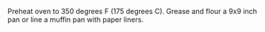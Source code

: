 
Preheat oven to 350 degrees F (175 degrees C). Grease and flour a 9x9 inch pan or line a muffin pan with paper liners.
